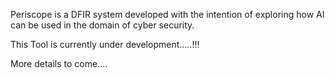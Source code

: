 Periscope is a DFIR system developed with the intention of exploring how AI can be used in the domain of cyber security.



This Tool is currently under development.....!!!

More details to come....
